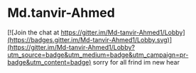 # Md.tanvir-Ahmed

[![Join the chat at https://gitter.im/Md-tanvir-Ahmed1/Lobby](https://badges.gitter.im/Md-tanvir-Ahmed1/Lobby.svg)](https://gitter.im/Md-tanvir-Ahmed1/Lobby?utm_source=badge&utm_medium=badge&utm_campaign=pr-badge&utm_content=badge)
sorry for all frind   im new hear
